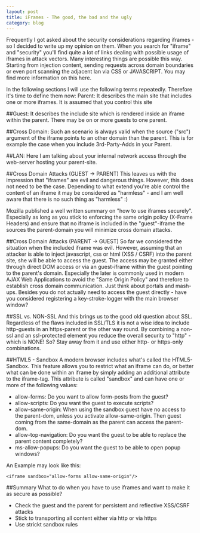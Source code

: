 ```yaml
---
layout: post
title: iFrames - The good, the bad and the ugly
category: blog
---
```

Frequently I got asked about the security considerations 
regarding iframes - so I decided to write up my opinion 
on them. When you search for "iframe" and "security" 
you'll find quite a lot of links dealing with possible 
usage of iframes in attack vectors. Many interesting 
things are possible this way. Starting from injection 
content, sending requests across domain boundaries or 
even port scanning the adjacent lan via CSS or JAVASCRIPT. 
You may find more information on this here.


In the following sections I will use the following terms 
repeatedly. Therefore it's time to define them now:
Parent: It describes the main site that includes one or 
more iframes. It is assumed that you control this site


##Guest: 
It describes the include site which is rendered inside 
an iframe within the parent. There may be on or more 
guests to one parent.


##Cross Domain: 
Such an scenario is always valid when the source ("src") 
argument of the iframe points to an other domain than 
the parent. This is for example the case when you include 
3rd-Party-Adds in your Parent.


##LAN: 
Here I am talking about your internal network 
access through the web-server hosting your parent-site.

##Cross Domain Attacks (GUEST -> PARENT)
This leaves us with the impression that "iframes" are 
evil and dangerous things. However, this does not need 
to be the case. Depending to what extend you're able 
control the content of an iframe it may be considered 
as "harmless" - and I am well aware that there is no 
such thing as "harmless" :)


Mozilla published a well written summary on 
"how to use iframes securely". Especially as long as 
you stick to enforcing the same origin policy 
(X-Frame Headers) and ensure that no iframe is 
included in the "guest"-iframe the sources the 
parent-domain you will minimize cross domain attacks.

##Cross Domain Attacks (PARENT -> GUEST)
So far we considered the situation when the included 
iframe was evil. However, assuming that an attacker 
is able to inject javascript, css or html (XSS / CSRF) 
into the parent site, she will be able to access the 
guest. The access may be granted either through direct 
DOM access or via an guest-iframe within the guest 
pointing to the parent's domain. Especially the later 
is commonly used in modern AJAX Web Applications to 
avoid the "Same Origin Policy" and therefore to 
establish cross domain communication. Just think about 
portals and mash-ups. Besides you do not actually need 
to access the guest directly - have you considered 
registering a key-stroke-logger with the main browser 
window?

##SSL vs. NON-SSL
And this brings us to the good old question about SSL. 
Regardless of the flaws included in SSL/TLS it is not 
a wise idea to include http-guests in an https-parent
 or the other way round. By combining a non-ssl and an 
ssl-protected element you reduce the overall security 
to "http" - which is NONE! So? Stay away from it and 
use either http- or https-only combinations.

##HTML5 - Sandbox 
A modern browser includes what's called the HTML5-Sandbox. 
This feature allows you to restrict what an iframe can do, 
or better what can be done within an iframe by simply adding 
an additional attribute to the iframe-tag. This attribute 
is called "sandbox" and can have one or more of the 
following values:

* allow-forms: Do you want to allow form-posts from the guest?
* allow-scripts: Do you want the guest to execute scripts?
* allow-same-origin: When using the sandbox guest have no access to the parent-dom, unless you activate allow-same-origin. Then guest coming from the same-domain as the parent can access the parent-dom.
* allow-top-navigation: Do you want the guest to be able to replace the parent content completely?
* ms-allow-popups: Do you want the guest to be able to open popup windows?

An Example may look like this: 

	<iframe sandbox="allow-forms allow-same-origin"/>


##Summary
What to do when you have to use iframes and want to 
make it as secure as possible?

* Check the guest and the parent for persistent and reflective XSS/CSRF attacks
* Stick to transporting all content either via http or via https
* Use strickt sandbox rules
